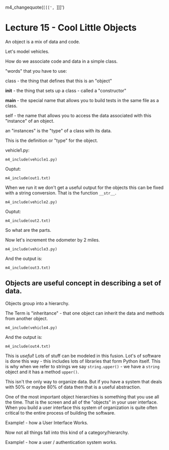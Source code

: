 
m4_changequote(`[[[', `]]]')

# Lecture 15 - Cool Little Objects

An object is a mix of data and code.

Let's model vehicles.

How do we associate code and data in a simple class.

"words" that you have to use:

class - the thing that defines that this is an "object"

__init__ - the thing that sets up a class - called a "constructor"

__main__ - the special name that allows you to build tests in the same file as a class.

self - the name that allows you to access the data associated with this "instance" of an object.

an "instances" is the "type" of a class with its data.


This is the definition or "type" for the object.

vehicle1.py:

```
m4_include(vehicle1.py)
```

Ouptut:

```
m4_include(out1.txt)
```


When we run it we don't get a useful output for the objects this can be fixed with
a string conversion.  That is the function `__str__`.


```
m4_include(vehicle2.py)
```

Ouptut:

```
m4_include(out2.txt)
```

So what are the parts.



Now let's increment the odometer by 2 miles.

```
m4_include(vehicle3.py)
```

And the output is:

```
m4_include(out3.txt)
```


	
## Objects are useful concept in describing a set of data.

Objects group into a hierarchy.

The Term is "inheritance" - that one object can inherit the data and methods from
another object.



```
m4_include(vehicle4.py)
```

And the output is:

```
m4_include(out4.txt)
```


This is *useful*!  Lots of stuff can be modeled in this fusion.  Lot's of software
is done this way - this includes lots of libraries that form Python itself.  This is
why when we refer to strings we say `string.upper()` - we have a `string` object
and it has a method `upper()`.


This isn't the only way to organize data.  But if you have a system that deals with
50% or maybe 80% of data then that is a useful abstraction.

One of the most important object hierarchies is something that you use all the time.
That is the screen and all of the "objects" in your user interface.  When you build a
user interface this system of organization is quite often critical to the entire process
of building the software.


Example! - how a User Interface Works.


Now not all things fall into this kind of a category/hierarchy.


Example! - how a user / authentication system works.




